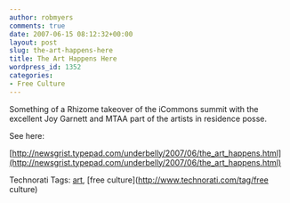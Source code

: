 ```yaml
---
author: robmyers
comments: true
date: 2007-06-15 08:12:32+00:00
layout: post
slug: the-art-happens-here
title: The Art Happens Here
wordpress_id: 1352
categories:
- Free Culture
---
```


Something of a Rhizome takeover of the iCommons summit with the excellent Joy Garnett and MTAA part of the artists in residence posse.  
  
See here:  
  
[http://newsgrist.typepad.com/underbelly/2007/06/the_art_happens.html](http://newsgrist.typepad.com/underbelly/2007/06/the_art_happens.html)  


Technorati Tags: [art](http://www.technorati.com/tag/art), [free culture](http://www.technorati.com/tag/free culture)

  


